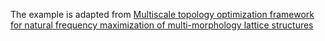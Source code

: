The example is adapted from [Multiscale topology optimization framework for natural frequency maximization of multi-morphology lattice structures](https://doi.org/10.1016/j.compstruct.2023.117720)


